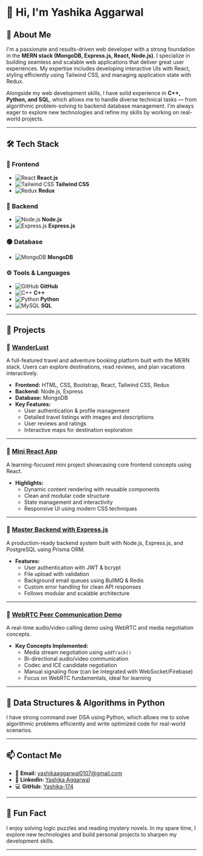 # 👋 Hi, I'm Yashika Aggarwal

## 💫 About Me

I'm a passionate and results-driven web developer with a strong foundation in the **MERN stack (MongoDB, Express.js, React, Node.js)**. I specialize in building seamless and scalable web applications that deliver great user experiences. My expertise includes developing interactive UIs with React, styling efficiently using Tailwind CSS, and managing application state with Redux.

Alongside my web development skills, I have solid experience in **C++, Python, and SQL**, which allows me to handle diverse technical tasks — from algorithmic problem-solving to backend database management. I'm always eager to explore new technologies and refine my skills by working on real-world projects.

---

## 🛠 Tech Stack

### 🔷 Frontend
- ![React](https://raw.githubusercontent.com/devicons/devicon/master/icons/react/react-original.svg) **React.js**
- ![Tailwind CSS](https://raw.githubusercontent.com/devicons/devicon/master/icons/tailwindcss/tailwindcss-original.svg) **Tailwind CSS**
- ![Redux](https://raw.githubusercontent.com/devicons/devicon/master/icons/redux/redux-original.svg) **Redux**

### 🔶 Backend
- ![Node.js](https://raw.githubusercontent.com/devicons/devicon/master/icons/nodejs/nodejs-original.svg) **Node.js**
- ![Express.js](https://raw.githubusercontent.com/devicons/devicon/master/icons/express/express-original.svg) **Express.js**

### 🟢 Database
- ![MongoDB](https://raw.githubusercontent.com/devicons/devicon/master/icons/mongodb/mongodb-original.svg) **MongoDB**

### ⚙️ Tools & Languages
- ![GitHub](https://raw.githubusercontent.com/devicons/devicon/master/icons/github/github-original.svg) **GitHub**
- ![C++](https://raw.githubusercontent.com/devicons/devicon/master/icons/cplusplus/cplusplus-original.svg) **C++**
- ![Python](https://raw.githubusercontent.com/devicons/devicon/master/icons/python/python-original.svg) **Python**
- ![MySQL](https://raw.githubusercontent.com/devicons/devicon/master/icons/mysql/mysql-original.svg) **SQL**

---

## 🚀 Projects

### 🔗 [WanderLust](https://wanderlust-project-main.onrender.com/listings)
A full-featured travel and adventure booking platform built with the MERN stack. Users can explore destinations, read reviews, and plan vacations interactively.

- **Frontend:** HTML, CSS, Bootstrap, React, Tailwind CSS, Redux  
- **Backend:** Node.js, Express  
- **Database:** MongoDB  
- **Key Features:**
  - User authentication & profile management
  - Detailed travel listings with images and descriptions
  - User reviews and ratings
  - Interactive maps for destination exploration

---

### 🔗 [Mini React App](https://mini-react-cj8hwvy1z-yashika-aggarwals-projects-f8de624c.vercel.app/)
A learning-focused mini project showcasing core frontend concepts using React.

- **Highlights:**
  - Dynamic content rendering with reusable components
  - Clean and modular code structure
  - State management and interactivity
  - Responsive UI using modern CSS techniques

---

### 🔗 [Master Backend with Express.js](https://github.com/Yashika-174/Master_backend_with_expressjs)
A production-ready backend system built with Node.js, Express.js, and PostgreSQL using Prisma ORM.

- **Features:**
  - User authentication with JWT & bcrypt
  - File upload with validation
  - Background email queues using BullMQ & Redis
  - Custom error handling for clean API responses
  - Follows modular and scalable architecture

---

### 🔗 [WebRTC Peer Communication Demo](https://github.com/Yashika-174/WebRTC)
A real-time audio/video calling demo using WebRTC and media negotiation concepts.

- **Key Concepts Implemented:**
  - Media stream negotiation using `addTrack()`
  - Bi-directional audio/video communication
  - Codec and ICE candidate negotiation
  - Manual signaling flow (can be integrated with WebSocket/Firebase)
  - Focus on WebRTC fundamentals, ideal for learning

---

## 📘 Data Structures & Algorithms in Python

I have strong command over DSA using Python, which allows me to solve algorithmic problems efficiently and write optimized code for real-world scenarios.

---

## 📫 Contact Me

- 📧 **Email:** [yashikaaggarwal0107@gmail.com](mailto:yashikaaggarwal0107@gmail.com)  
- 💼 **LinkedIn:** [Yashika Aggarwal](https://www.linkedin.com/in/yashika-aggarwal-a577a1273)  
- 💻 **GitHub:** [Yashika-174](https://github.com/Yashika-174)

---

## 🌟 Fun Fact

I enjoy solving logic puzzles and reading mystery novels. In my spare time, I explore new technologies and build personal projects to sharpen my development skills.

---

